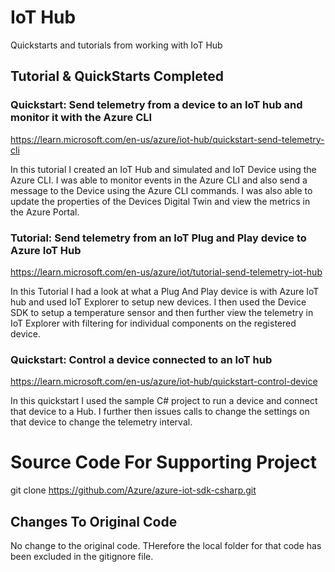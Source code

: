 # IoT Hub 

Quickstarts and tutorials from working with IoT Hub

## Tutorial & QuickStarts Completed

### Quickstart: Send telemetry from a device to an IoT hub and monitor it with the Azure CLI
https://learn.microsoft.com/en-us/azure/iot-hub/quickstart-send-telemetry-cli

In this tutorial I created an IoT Hub and simulated and IoT Device using the Azure CLI. I was able to monitor events in the Azure CLI and also send a message to the Device using the Azure CLI commands. I was also able to update the properties of the Devices Digital Twin and view the metrics in the Azure Portal. 

### Tutorial: Send telemetry from an IoT Plug and Play device to Azure IoT Hub
https://learn.microsoft.com/en-us/azure/iot/tutorial-send-telemetry-iot-hub

In this Tutorial I had a look at what a Plug And Play device is with Azure IoT hub and used IoT Explorer to setup new devices. I then used the Device SDK to setup a temperature sensor and then further view the telemetry in IoT Explorer with filtering for individual components on the registered device. 

### Quickstart: Control a device connected to an IoT hub
https://learn.microsoft.com/en-us/azure/iot-hub/quickstart-control-device

In this quickstart I used the sample C# project to run a device and connect that device to a Hub. I further then issues calls to change the settings on that device to change the telemetry interval. 

# Source Code For Supporting Project

git clone https://github.com/Azure/azure-iot-sdk-csharp.git

## Changes To Original Code

No change to the original code. THerefore the local folder for that code has been excluded in the gitignore file. 

